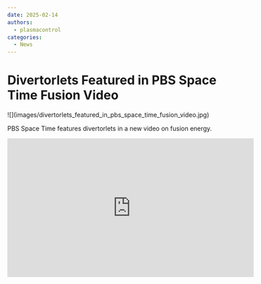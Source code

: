 ```yaml
---
date: 2025-02-14
authors:
  - plasmacontrol
categories:
  - News
---
```


# Divertorlets Featured in PBS Space Time Fusion Video

<div class="post-title-image" markdown="span">
![](images/divertorlets_featured_in_pbs_space_time_fusion_video.jpg)
</div>

PBS Space Time features divertorlets in a new video on fusion energy.

<!-- more -->

<div class="video-wrapper">
<iframe width="560" height="315" src="https://www.youtube.com/embed/nAJN1CrJsVE?si=5JaPIt65IZbKBRc0" title="YouTube video player" frameborder="0" allow="accelerometer; autoplay; clipboard-write; encrypted-media; gyroscope; picture-in-picture; web-share" referrerpolicy="strict-origin-when-cross-origin" allowfullscreen></iframe>
</div>
